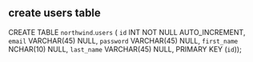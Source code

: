 ## create users table
CREATE TABLE `northwind`.`users` (
  `id` INT NOT NULL AUTO_INCREMENT,
  `email` VARCHAR(45) NULL,
  `password` VARCHAR(45) NULL,
  `first_name` NCHAR(10) NULL,
  `last_name` VARCHAR(45) NULL,
  PRIMARY KEY (`id`));
